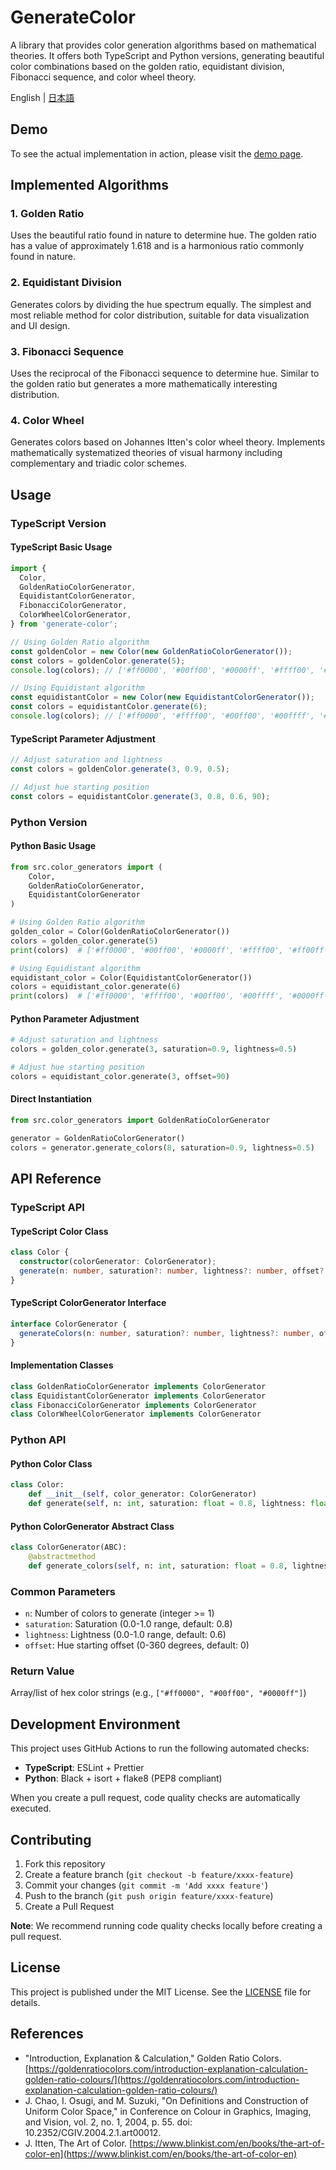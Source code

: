 # GenerateColor

A library that provides color generation algorithms based on mathematical theories. It offers both TypeScript and Python versions, generating beautiful color combinations based on the golden ratio, equidistant division, Fibonacci sequence, and color wheel theory.

English | [日本語](README.md)

## Demo

To see the actual implementation in action, please visit the [demo page](https://www.johnkiyo.com/GenerateColor/).

## Implemented Algorithms

### 1. Golden Ratio

Uses the beautiful ratio found in nature to determine hue. The golden ratio has a value of approximately 1.618 and is a harmonious ratio commonly found in nature.

### 2. Equidistant Division

Generates colors by dividing the hue spectrum equally. The simplest and most reliable method for color distribution, suitable for data visualization and UI design.

### 3. Fibonacci Sequence

Uses the reciprocal of the Fibonacci sequence to determine hue. Similar to the golden ratio but generates a more mathematically interesting distribution.

### 4. Color Wheel

Generates colors based on Johannes Itten's color wheel theory. Implements mathematically systematized theories of visual harmony including complementary and triadic color schemes.

## Usage

### TypeScript Version

#### TypeScript Basic Usage

```typescript
import {
  Color,
  GoldenRatioColorGenerator,
  EquidistantColorGenerator,
  FibonacciColorGenerator,
  ColorWheelColorGenerator,
} from 'generate-color';

// Using Golden Ratio algorithm
const goldenColor = new Color(new GoldenRatioColorGenerator());
const colors = goldenColor.generate(5);
console.log(colors); // ['#ff0000', '#00ff00', '#0000ff', '#ffff00', '#ff00ff']

// Using Equidistant algorithm
const equidistantColor = new Color(new EquidistantColorGenerator());
const colors = equidistantColor.generate(6);
console.log(colors); // ['#ff0000', '#ffff00', '#00ff00', '#00ffff', '#0000ff', '#ff00ff']
```

#### TypeScript Parameter Adjustment

```typescript
// Adjust saturation and lightness
const colors = goldenColor.generate(3, 0.9, 0.5);

// Adjust hue starting position
const colors = equidistantColor.generate(3, 0.8, 0.6, 90);
```

### Python Version

#### Python Basic Usage

```python
from src.color_generators import (
    Color,
    GoldenRatioColorGenerator,
    EquidistantColorGenerator
)

# Using Golden Ratio algorithm
golden_color = Color(GoldenRatioColorGenerator())
colors = golden_color.generate(5)
print(colors)  # ['#ff0000', '#00ff00', '#0000ff', '#ffff00', '#ff00ff']

# Using Equidistant algorithm
equidistant_color = Color(EquidistantColorGenerator())
colors = equidistant_color.generate(6)
print(colors)  # ['#ff0000', '#ffff00', '#00ff00', '#00ffff', '#0000ff', '#ff00ff']
```

#### Python Parameter Adjustment

```python
# Adjust saturation and lightness
colors = golden_color.generate(3, saturation=0.9, lightness=0.5)

# Adjust hue starting position
colors = equidistant_color.generate(3, offset=90)
```

#### Direct Instantiation

```python
from src.color_generators import GoldenRatioColorGenerator

generator = GoldenRatioColorGenerator()
colors = generator.generate_colors(8, saturation=0.9, lightness=0.5)
```

## API Reference

### TypeScript API

#### TypeScript Color Class

```typescript
class Color {
  constructor(colorGenerator: ColorGenerator);
  generate(n: number, saturation?: number, lightness?: number, offset?: number): string[];
}
```

#### TypeScript ColorGenerator Interface

```typescript
interface ColorGenerator {
  generateColors(n: number, saturation?: number, lightness?: number, offset?: number): string[];
}
```

#### Implementation Classes

```typescript
class GoldenRatioColorGenerator implements ColorGenerator
class EquidistantColorGenerator implements ColorGenerator
class FibonacciColorGenerator implements ColorGenerator
class ColorWheelColorGenerator implements ColorGenerator
```

### Python API

#### Python Color Class

```python
class Color:
    def __init__(self, color_generator: ColorGenerator)
    def generate(self, n: int, saturation: float = 0.8, lightness: float = 0.6, offset: float = 0) -> List[str]
```

#### Python ColorGenerator Abstract Class

```python
class ColorGenerator(ABC):
    @abstractmethod
    def generate_colors(self, n: int, saturation: float = 0.8, lightness: float = 0.6, offset: float = 0) -> List[str]
```

### Common Parameters

- `n`: Number of colors to generate (integer >= 1)
- `saturation`: Saturation (0.0-1.0 range, default: 0.8)
- `lightness`: Lightness (0.0-1.0 range, default: 0.6)
- `offset`: Hue starting offset (0-360 degrees, default: 0)

### Return Value

Array/list of hex color strings (e.g., `["#ff0000", "#00ff00", "#0000ff"]`)

## Development Environment

This project uses GitHub Actions to run the following automated checks:

- **TypeScript**: ESLint + Prettier
- **Python**: Black + isort + flake8 (PEP8 compliant)

When you create a pull request, code quality checks are automatically executed.

## Contributing

1. Fork this repository
2. Create a feature branch (`git checkout -b feature/xxxx-feature`)
3. Commit your changes (`git commit -m 'Add xxxx feature'`)
4. Push to the branch (`git push origin feature/xxxx-feature`)
5. Create a Pull Request

**Note**: We recommend running code quality checks locally before creating a pull request.

## License

This project is published under the MIT License. See the [LICENSE](LICENSE) file for details.

## References

- "Introduction, Explanation & Calculation," Golden Ratio Colors.[https://goldenratiocolors.com/introduction-explanation-calculation-golden-ratio-colours/](https://goldenratiocolors.com/introduction-explanation-calculation-golden-ratio-colours/)
- J. Chao, I. Osugi, and M. Suzuki, "On Definitions and Construction of Uniform Color Space," in Conference on Colour in Graphics, Imaging, and Vision, vol. 2, no. 1, 2004, p. 55. doi: 10.2352/CGIV.2004.2.1.art00012.
- J. Itten, The Art of Color. [https://www.blinkist.com/en/books/the-art-of-color-en](https://www.blinkist.com/en/books/the-art-of-color-en)
